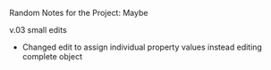 Random Notes for the Project:
Maybe


v.03 small edits
-  Changed edit to assign individual property values instead editing complete object